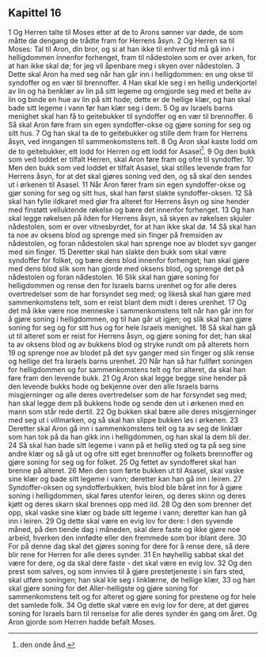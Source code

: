 ## Kapittel 16

1 Og Herren talte til Moses etter at de to Arons sønner var døde, de som måtte dø dengang de trådte fram for Herrens åsyn.
2 Og Herren sa til Moses: Tal til Aron, din bror, og si at han ikke til enhver tid må gå inn i helligdommen innenfor forhenget, fram til nådestolen som er over arken, for at han ikke skal dø; for jeg vil åpenbare meg i skyen over nådestolen.
3 Dette skal Aron ha med seg når han går inn i helligdommen: en ung okse til syndoffer og en vær til brennoffer.
4 Han skal kle seg i en hellig underkjortel av lin og ha benklær av lin på sitt legeme og omgjorde seg med et belte av lin og binde en hue av lin på sitt hode; dette er de hellige klær, og han skal bade sitt legeme i vann før han klær seg i dem.
5 Og av Israels barns menighet skal han få to geitebukker til syndoffer og en vær til brennoffer.
6 Så skal Aron føre fram sin egen syndoffer-okse og gjøre soning for seg og sitt hus.
7 Og han skal ta de to geitebukker og stille dem fram for Herrens åsyn, ved inngangen til sammenkomstens telt.
8 Og Aron skal kaste lodd om de to geitebukker, ett lodd for Herren og ett lodd for Asasel[^1].
9 Og den bukk som ved loddet er tilfalt Herren, skal Aron føre fram og ofre til syndoffer.
10 Men den bukk som ved loddet er tilfalt Asasel, skal stilles levende fram for Herrens åsyn, for at det skal gjøres soning ved den, og så skal den sendes ut i ørkenen til Asasel.
11 Når Aron fører fram sin egen syndoffer-okse og gjør soning for seg og sitt hus, skal han først slakte syndoffer-oksen.
12 Så skal han fylle ildkaret med glør fra alteret for Herrens åsyn og sine hender med finstøtt velluktende røkelse og bære det innenfor forhenget.
13 Og han skal legge røkelsen på ilden for Herrens åsyn, så skyen av røkelsen skjuler nådestolen, som er over vitnesbyrdet, for at han ikke skal dø.
14 Så skal han ta noe av oksens blod og sprenge med sin finger på fremsiden av nådestolen, og foran nådestolen skal han sprenge noe av blodet syv ganger med sin finger.
15 Deretter skal han slakte den bukk som skal være syndoffer for folket, og bære dens blod innenfor forhenget; han skal gjøre med dens blod slik som han gjorde med oksens blod, og sprenge det på nådestolen og foran nådestolen.
16 Slik skal han gjøre soning for helligdommen og rense den for Israels barns urenhet og for alle deres overtredelser som de har forsyndet seg med; og likeså skal han gjøre med sammenkomstens telt, som er reist blant dem midt i deres urenhet.
17 Og det må ikke være noe menneske i sammenkomstens telt når han går inn for å gjøre soning i helligdommen, og til han går ut igjen; og slik skal han gjøre soning for seg og for sitt hus og for hele Israels menighet.
18 Så skal han gå ut til alteret som er reist for Herrens åsyn, og gjøre soning for det; han skal ta av oksens blod og av bukkens blod og stryke rundt om på alterets horn
19 og sprenge noe av blodet på det syv ganger med sin finger og slik rense og hellige det fra Israels barns urenhet.
20 Når han så har fullført soningen for helligdommen og for sammenkomstens telt og for alteret, da skal han føre fram den levende bukk.
21 Og Aron skal legge begge sine hender på den levende bukks hode og bekjenne over den alle Israels barns misgjerninger og alle deres overtredelser som de har forsyndet seg med; han skal legge dem på bukkens hode og sende den ut i ørkenen med en mann som står rede dertil.
22 Og bukken skal bære alle deres misgjerninger med seg ut i villmarken, og så skal han slippe bukken løs i ørkenen.
23 Deretter skal Aron gå inn i sammenkomstens telt og ta av seg de linklær som han tok på da han gikk inn i helligdommen, og han skal la dem bli der.
24 Så skal han bade sitt legeme i vann på et hellig sted og ta på seg sine andre klær og så gå ut og ofre sitt eget brennoffer og folkets brennoffer og gjøre soning for seg og for folket.
25 Og fettet av syndofferet skal han brenne på alteret.
26 Men den som førte bukken ut til Asasel, skal vaske sine klær og bade sitt legeme i vann; deretter kan han gå inn i leiren.
27 Syndoffer-oksen og syndofferbukken, hvis blod ble båret inn for å gjøre soning i helligdommen, skal føres utenfor leiren, og deres skinn og deres kjøtt og deres skarn skal brennes opp med ild.
28 Og den som brenner det opp, skal vaske sine klær og bade sitt legeme i vann; deretter kan han gå inn i leiren.
29 Og dette skal være en evig lov for dere: I den syvende måned, på den tiende dag i måneden, skal dere faste og ikke gjøre noe arbeid, hverken den innfødte eller den fremmede som bor iblant dere.
30 For på denne dag skal det gjøres soning for dere for å rense dere, så dere blir rene for Herren for alle deres synder.
31 En høyhellig sabbat skal det være for dere, og da skal dere faste - det skal være en evig lov.
32 Og den prest som salves, og som innvies til å gjøre prestetjeneste i sin fars sted, skal utføre soningen; han skal kle seg i linklærne, de hellige klær,
33 og han skal gjøre soning for det Aller-helligste og gjøre soning for sammenkomstens telt og for alteret og gjøre soning for prestene og for hele det samlede folk.
34 Og dette skal være en evig lov for dere, at det gjøres soning for Israels barn til renselse for alle deres synder én gang om året. Og Aron gjorde som Herren hadde befalt Moses.

[^1]:  den onde ånd.
